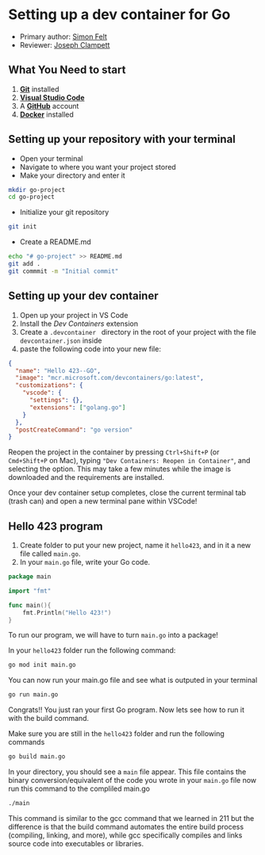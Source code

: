 # Setting up a dev container for Go

* Primary author: [Simon Felt](https://github.com/simofel)
* Reviewer: [Joseph Clampett](https://github.com/josephclampett-education)

## What You Need to start

1. [**Git**](https://code.visualstudio.com/docs/sourcecontrol/intro-to-git) installed
2. [**Visual Studio Code**](https://code.visualstudio.com/)
3. A **[GitHub](https://github.com/)** account
4. [**Docker**](https://www.docker.com/products/docker-desktop/) installed

## Setting up your repository with your terminal

- Open your terminal
- Navigate to where you want your project stored
- Make your directory and enter it
```bash
mkdir go-project
cd go-project
```
- Initialize your git repository
```bash
git init
```

- Create a README.md
```bash
echo "# go-project" >> README.md
git add .
git commmit -m "Initial commit"
```

## Setting up your dev container

1. Open up your project in VS Code
2. Install the *Dev Containers* extension
3. Create a `.devcontainer ` directory in the root of your project with the file `devcontainer.json` inside
4. paste the following code into your new file:

``` json
{ 
  "name": "Hello 423--GO",
  "image": "mcr.microsoft.com/devcontainers/go:latest",
  "customizations": {
    "vscode": {
      "settings": {},
      "extensions": ["golang.go"]
    }
  },
  "postCreateCommand": "go version"
}
```

Reopen the project in the container by pressing `Ctrl+Shift+P` (or `Cmd+Shift+P` on Mac), typing `"Dev Containers: Reopen in Container"`, and selecting the option. This may take a few minutes while the image is downloaded and the requirements are installed.

Once your dev container setup completes, close the current terminal tab (trash can) and open a new terminal pane within VSCode!

## Hello 423 program

1. Create folder to put your new project, name it `hello423`, and in it a new file called `main.go`.
2. In your `main.go` file, write your Go code.

``` Go
package main

import "fmt"

func main(){
    fmt.Println("Hello 423!")
}
```

To run our program, we will have to turn `main.go` into a package!

In your `hello423` folder run the following command:

```bash
go mod init main.go
```
You can now run your main.go file and see what is outputed in your terminal

```bash
go run main.go
```

Congrats!! You just ran your first Go program. Now lets see how to run it with the build command.

Make sure you are still in the `hello423` folder and run the following commands

```bash
go build main.go

```
In your directory, you should see a `main` file appear. This file contains the binary conversion/equivalent of the code you wrote in your `main.go` file now run this command to the compliled main.go

```bash
./main 
```

This command is similar to the gcc command that we learned in 211 but the difference is that the build command automates the entire build process (compiling, linking, and more), while gcc specifically compiles and links source code into executables or libraries.
